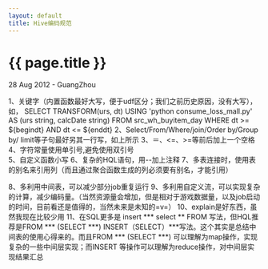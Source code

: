 ```yaml
---
layout: default
title: Hive编码规范
---
```


 {{ page.title }}
================
<p class="meta">28 Aug 2012 - GuangZhou</p>

1、关键字（内置函数最好大写，便于udf区分；我们之前历史原因，没有大写），如，
     SELECT TRANSFORM(urs, dt)
     USING 'python consume_loss_mall.py'
     AS (urs string, calcDate string)
     FROM src_wh_buyitem_day
     WHERE dt >= ${begindt} AND dt <= ${enddt}
2、Select/From/Where/join/Order by/Group by/ limit等子句最好另其一行写，如上所示
3、＝、<=、>=等前后加上一个空格
4、字符常量使用单引号,避免使用双引号     
5、自定义函数小写
6、复杂的HQL语句，用--加上注释
7、多表连接时，使用表的别名来引用列（而且通过聚合函数生成的列必须要有别名，才能引用）

8、多利用中间表，可以减少部分job重复运行
9、多利用自定义流，可以实现复杂的计算，减少编码量。（当然资源量会增加，但是相对于游戏数据量，以及job启动的时间，目前看还是值得的，当然未来是未知的=v=）
10、explain是好东西，虽然我现在比较少用
11、在SQL更多是 insert  *** select ** FROM 写法，但HQL推荐是FROM *** (SELECT ***) INSERT（SELECT）***写法。这个其实是总结中间表的使用心得来的。而且FROM *** (SELECT ***) 可以理解为map操作，实现复杂的一些中间层实现；而INSERT 等操作可以理解为reduce操作，对中间层实现结果汇总

